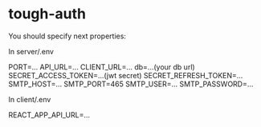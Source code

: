 # tough-auth
You should specify next properties: 

In server/.env

PORT=...
API_URL=...
CLIENT_URL=...
db=...(your db url)
SECRET_ACCESS_TOKEN=...(jwt secret)
SECRET_REFRESH_TOKEN=...
SMTP_HOST=...
SMTP_PORT=465
SMTP_USER=...
SMTP_PASSWORD=...

In client/.env

REACT_APP_API_URL=...
